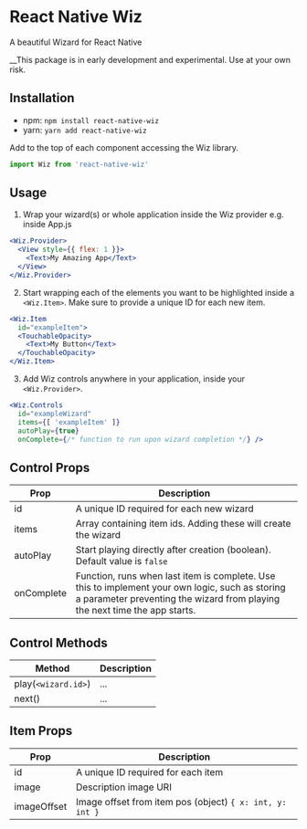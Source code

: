 # React Native Wiz
A beautiful Wizard for React Native

__This package is in early development and experimental. Use at your own risk.
 
Installation
--- 
* npm: `npm install react-native-wiz`
* yarn: `yarn add react-native-wiz`

Add to the top of each component accessing the Wiz library.

```jsx
import Wiz from 'react-native-wiz'
```
 
Usage
---

1. Wrap your wizard(s) or whole application inside the Wiz provider e.g. inside App.js
```jsx
<Wiz.Provider>
  <View style={{ flex: 1 }}>
    <Text>My Amazing App</Text>
  </View>
</Wiz.Provider>
```

2. Start wrapping each of the elements you want to be highlighted inside a `<Wiz.Item>`. Make sure to provide a unique ID for each new item.
```jsx
<Wiz.Item
  id="exampleItem">
  <TouchableOpacity>
    <Text>My Button</Text>
  </TouchableOpacity>
</Wiz.Item>
```

3. Add Wiz controls anywhere in your application, inside your `<Wiz.Provider>`.
```jsx
<Wiz.Controls
  id="exampleWizard"
  items={[ 'exampleItem' ]}
  autoPlay={true}
  onComplete={/* function to run upon wizard completion */} />
```

Control Props
---

| Prop          | Description |
| ------------- | ------------- |
| id            | A unique ID required for each new wizard |
| items         | Array containing item ids. Adding these will create the wizard |
| autoPlay      | Start playing directly after creation (boolean). Default value is `false` |
| onComplete    | Function, runs when last item is complete. Use this to implement your own logic, such as storing a parameter preventing the wizard from playing the next time the app starts. |

Control Methods
---

| Method        | Description |
| ------------- | ----------- |
| play(`<wizard.id>`)        | ...         |
| next()        | ...         |

Item Props
---

| Prop          | Description   |
| ------------- | ------------- |
| id            | A unique ID required for each item |
| image         | Description image URI |
| imageOffset   | Image offset from item pos (object) `{ x: int, y: int }` |
